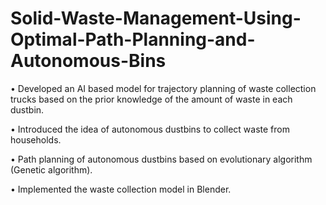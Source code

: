 # Solid-Waste-Management-Using-Optimal-Path-Planning-and-Autonomous-Bins

• Developed an AI based model for trajectory planning of waste collection trucks based on the prior knowledge of the amount of waste in each dustbin.

• Introduced the idea of autonomous dustbins to collect waste from households.

• Path planning of autonomous dustbins based on evolutionary algorithm (Genetic algorithm).

• Implemented the waste collection model in Blender.
